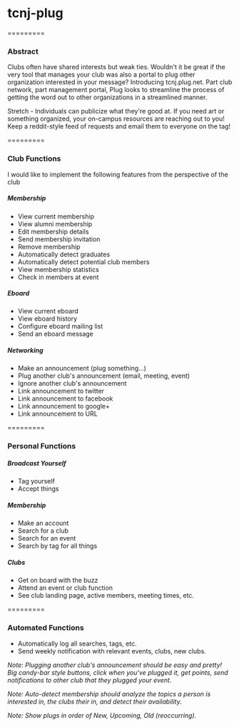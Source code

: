 # tcnj-plug
=========

### Abstract
Clubs often have shared interests but weak ties.  Wouldn't it be great if the very tool that manages your club was also a portal to plug other organization interested in your message?  Introducing tcnj.plug.net.  Part club network, part management portal, Plug looks to streamline the process of getting the word out to other organizations in a streamlined manner.

Stretch - Individuals can publicize what they're good at.  If you need art or something organized, your on-campus resources are reaching out to you!  Keep a reddit-style feed of requests and email them to everyone on the tag!

=========
### Club Functions
I would like to implement the following features from the perspective of the club

##### Membership
- View current membership
- View alumni membership
- Edit membership details
- Send membership invitation
- Remove membership
- Automatically detect graduates
- Automatically detect potential club members
- View membership statistics
- Check in members at event

##### Eboard
- View current eboard
- View eboard history
- Configure eboard mailing list
- Send an eboard message

##### Networking
- Make an announcement (plug something...)
- Plug another club's announcement (email, meeting, event)
- Ignore another club's announcement
- Link announcement to twitter
- Link announcement to facebook
- Link announcement to google+
- Link announcement to URL

=========
### Personal Functions

##### Broadcast Yourself
- Tag yourself
- Accept things

##### Membership
- Make an account
- Search for a club
- Search for an event
- Search by tag for all things

##### Clubs
- Get on board with the buzz
- Attend an event or club function
- See club landing page, active members, meeting times, etc.

=========
### Automated Functions
- Automatically log all searches, tags, etc.
- Send weekly notification with relevant events, clubs, new clubs.

_Note: Plugging another club's announcement should be easy and pretty!  Big candy-bar style buttons, click when you've plugged it, get points, send notifications to other club that they plugged your event._

_Note: Auto-detect membership should analyze the topics a person is interested in, the clubs their in, and detect their availability._

_Note: Show plugs in order of New, Upcoming, Old (reoccurring)._
